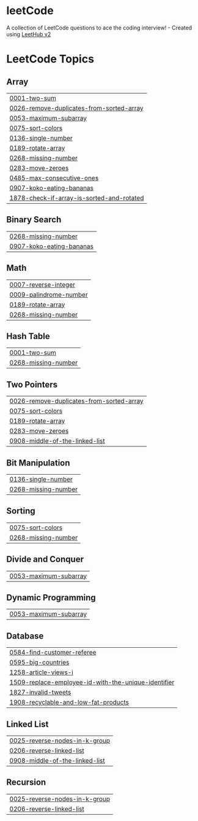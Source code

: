 # leetCode
A collection of LeetCode questions to ace the coding interview! - Created using [LeetHub v2](https://github.com/arunbhardwaj/LeetHub-2.0)

<!---LeetCode Topics Start-->
# LeetCode Topics
## Array
|  |
| ------- |
| [0001-two-sum](https://github.com/sumankumar2026/leetCode/tree/master/0001-two-sum) |
| [0026-remove-duplicates-from-sorted-array](https://github.com/sumankumar2026/leetCode/tree/master/0026-remove-duplicates-from-sorted-array) |
| [0053-maximum-subarray](https://github.com/sumankumar2026/leetCode/tree/master/0053-maximum-subarray) |
| [0075-sort-colors](https://github.com/sumankumar2026/leetCode/tree/master/0075-sort-colors) |
| [0136-single-number](https://github.com/sumankumar2026/leetCode/tree/master/0136-single-number) |
| [0189-rotate-array](https://github.com/sumankumar2026/leetCode/tree/master/0189-rotate-array) |
| [0268-missing-number](https://github.com/sumankumar2026/leetCode/tree/master/0268-missing-number) |
| [0283-move-zeroes](https://github.com/sumankumar2026/leetCode/tree/master/0283-move-zeroes) |
| [0485-max-consecutive-ones](https://github.com/sumankumar2026/leetCode/tree/master/0485-max-consecutive-ones) |
| [0907-koko-eating-bananas](https://github.com/sumankumar2026/leetCode/tree/master/0907-koko-eating-bananas) |
| [1878-check-if-array-is-sorted-and-rotated](https://github.com/sumankumar2026/leetCode/tree/master/1878-check-if-array-is-sorted-and-rotated) |
## Binary Search
|  |
| ------- |
| [0268-missing-number](https://github.com/sumankumar2026/leetCode/tree/master/0268-missing-number) |
| [0907-koko-eating-bananas](https://github.com/sumankumar2026/leetCode/tree/master/0907-koko-eating-bananas) |
## Math
|  |
| ------- |
| [0007-reverse-integer](https://github.com/sumankumar2026/leetCode/tree/master/0007-reverse-integer) |
| [0009-palindrome-number](https://github.com/sumankumar2026/leetCode/tree/master/0009-palindrome-number) |
| [0189-rotate-array](https://github.com/sumankumar2026/leetCode/tree/master/0189-rotate-array) |
| [0268-missing-number](https://github.com/sumankumar2026/leetCode/tree/master/0268-missing-number) |
## Hash Table
|  |
| ------- |
| [0001-two-sum](https://github.com/sumankumar2026/leetCode/tree/master/0001-two-sum) |
| [0268-missing-number](https://github.com/sumankumar2026/leetCode/tree/master/0268-missing-number) |
## Two Pointers
|  |
| ------- |
| [0026-remove-duplicates-from-sorted-array](https://github.com/sumankumar2026/leetCode/tree/master/0026-remove-duplicates-from-sorted-array) |
| [0075-sort-colors](https://github.com/sumankumar2026/leetCode/tree/master/0075-sort-colors) |
| [0189-rotate-array](https://github.com/sumankumar2026/leetCode/tree/master/0189-rotate-array) |
| [0283-move-zeroes](https://github.com/sumankumar2026/leetCode/tree/master/0283-move-zeroes) |
| [0908-middle-of-the-linked-list](https://github.com/sumankumar2026/leetCode/tree/master/0908-middle-of-the-linked-list) |
## Bit Manipulation
|  |
| ------- |
| [0136-single-number](https://github.com/sumankumar2026/leetCode/tree/master/0136-single-number) |
| [0268-missing-number](https://github.com/sumankumar2026/leetCode/tree/master/0268-missing-number) |
## Sorting
|  |
| ------- |
| [0075-sort-colors](https://github.com/sumankumar2026/leetCode/tree/master/0075-sort-colors) |
| [0268-missing-number](https://github.com/sumankumar2026/leetCode/tree/master/0268-missing-number) |
## Divide and Conquer
|  |
| ------- |
| [0053-maximum-subarray](https://github.com/sumankumar2026/leetCode/tree/master/0053-maximum-subarray) |
## Dynamic Programming
|  |
| ------- |
| [0053-maximum-subarray](https://github.com/sumankumar2026/leetCode/tree/master/0053-maximum-subarray) |
## Database
|  |
| ------- |
| [0584-find-customer-referee](https://github.com/sumankumar2026/leetCode/tree/master/0584-find-customer-referee) |
| [0595-big-countries](https://github.com/sumankumar2026/leetCode/tree/master/0595-big-countries) |
| [1258-article-views-i](https://github.com/sumankumar2026/leetCode/tree/master/1258-article-views-i) |
| [1509-replace-employee-id-with-the-unique-identifier](https://github.com/sumankumar2026/leetCode/tree/master/1509-replace-employee-id-with-the-unique-identifier) |
| [1827-invalid-tweets](https://github.com/sumankumar2026/leetCode/tree/master/1827-invalid-tweets) |
| [1908-recyclable-and-low-fat-products](https://github.com/sumankumar2026/leetCode/tree/master/1908-recyclable-and-low-fat-products) |
## Linked List
|  |
| ------- |
| [0025-reverse-nodes-in-k-group](https://github.com/sumankumar2026/leetCode/tree/master/0025-reverse-nodes-in-k-group) |
| [0206-reverse-linked-list](https://github.com/sumankumar2026/leetCode/tree/master/0206-reverse-linked-list) |
| [0908-middle-of-the-linked-list](https://github.com/sumankumar2026/leetCode/tree/master/0908-middle-of-the-linked-list) |
## Recursion
|  |
| ------- |
| [0025-reverse-nodes-in-k-group](https://github.com/sumankumar2026/leetCode/tree/master/0025-reverse-nodes-in-k-group) |
| [0206-reverse-linked-list](https://github.com/sumankumar2026/leetCode/tree/master/0206-reverse-linked-list) |
<!---LeetCode Topics End-->